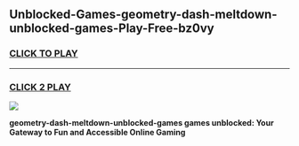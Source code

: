 
## Unblocked-Games-geometry-dash-meltdown-unblocked-games-Play-Free-bz0vy
<h3>
<a href="https://premium76.site?title=geometry-dash-meltdown-unblocked-games&ref=18A1">CLICK TO PLAY</a></h3>
<hr>

<h3>
<a href="https://premium76.site?title=geometry-dash-meltdown-unblocked-games&ref=18A1">CLICK 2 PLAY</a>
  
</h3>

<a href="https://premium76.site?title=geometry-dash-meltdown-unblocked-games&ref=18A1"><img src="https://clearcache.store/games.png"></a>


**geometry-dash-meltdown-unblocked-games games unblocked: Your Gateway to Fun and Accessible Online Gaming**
